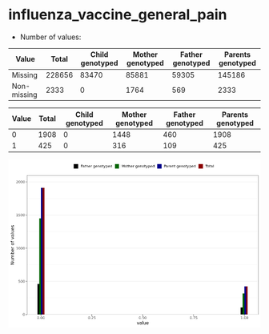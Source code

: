 # influenza_vaccine_general_pain
- Number of values:

| Value | Total | Child genotyped | Mother genotyped | Father genotyped | Parents genotyped |
| ----- | ----- | --------------- | ---------------- | ---------------- |---------------- |
| Missing | 228656 | 83470 | 85881 | 59305 | 145186 |
| Non-missing | 2333 | 0 | 1764 | 569 | 2333 |

| Value | Total | Child genotyped | Mother genotyped | Father genotyped | Parents genotyped |
| ----- | ----- | --------------- | ---------------- | ---------------- |---------------- |
| 0 | 1908 | 0 | 1448 | 460 | 1908 |
| 1 | 425 | 0 | 316 | 109 | 425 |



![](influenza_vaccine_general_pain_n.png)



